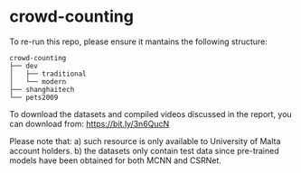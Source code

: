 # crowd-counting

To re-run this repo, please ensure it mantains the following structure:

```
crowd-counting
├── dev
│   ├── traditional
│   └── modern
├── shanghaitech
└── pets2009
```

To download the datasets and compiled videos discussed in the report, you can download from: https://bit.ly/3n6QucN

Please note that:
a) such resource is only available to University of Malta account holders.
b) the datasets only contain test data since pre-trained models have been obtained for both MCNN and CSRNet.
